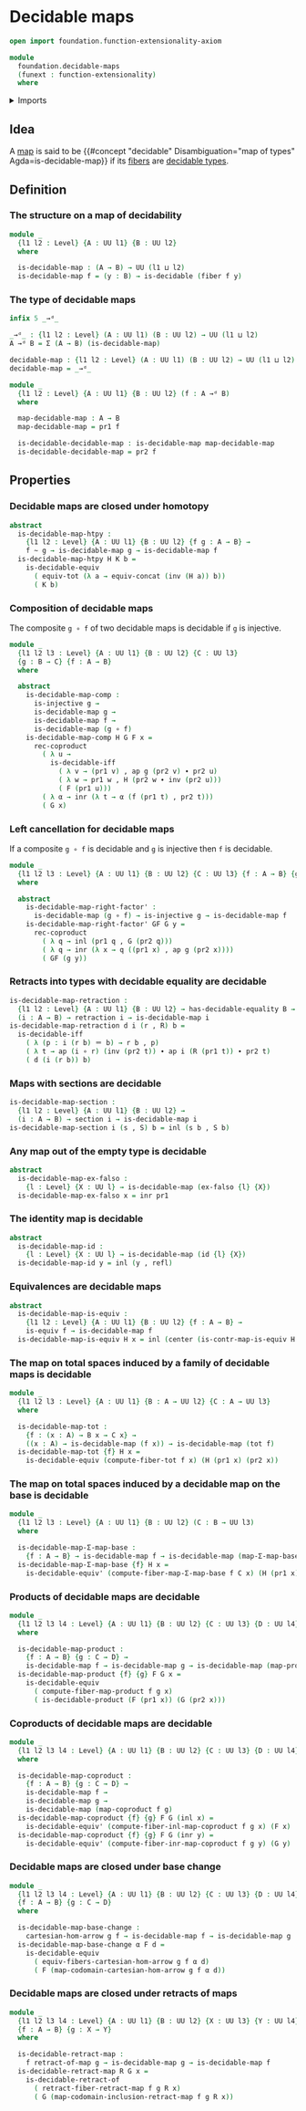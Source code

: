# Decidable maps

```agda
open import foundation.function-extensionality-axiom

module
  foundation.decidable-maps
  (funext : function-extensionality)
  where
```

<details><summary>Imports</summary>

```agda
open import foundation.action-on-identifications-functions
open import foundation.cartesian-morphisms-arrows funext
open import foundation.coproduct-types funext
open import foundation.decidable-equality funext
open import foundation.decidable-types funext
open import foundation.dependent-pair-types
open import foundation.functoriality-cartesian-product-types funext
open import foundation.functoriality-coproduct-types funext
open import foundation.identity-types funext
open import foundation.retracts-of-maps funext
open import foundation.universe-levels

open import foundation-core.contractible-maps
open import foundation-core.contractible-types
open import foundation-core.empty-types
open import foundation-core.equivalences
open import foundation-core.fibers-of-maps
open import foundation-core.function-types
open import foundation-core.functoriality-dependent-pair-types
open import foundation-core.homotopies
open import foundation-core.injective-maps
open import foundation-core.retractions
open import foundation-core.sections
```

</details>

## Idea

A [map](foundation-core.function-types.md) is said to be
{{#concept "decidable" Disambiguation="map of types" Agda=is-decidable-map}} if
its [fibers](foundation-core.fibers-of-maps.md) are
[decidable types](foundation.decidable-types.md).

## Definition

### The structure on a map of decidability

```agda
module _
  {l1 l2 : Level} {A : UU l1} {B : UU l2}
  where

  is-decidable-map : (A → B) → UU (l1 ⊔ l2)
  is-decidable-map f = (y : B) → is-decidable (fiber f y)
```

### The type of decidable maps

```agda
infix 5 _→ᵈ_

_→ᵈ_ : {l1 l2 : Level} (A : UU l1) (B : UU l2) → UU (l1 ⊔ l2)
A →ᵈ B = Σ (A → B) (is-decidable-map)

decidable-map : {l1 l2 : Level} (A : UU l1) (B : UU l2) → UU (l1 ⊔ l2)
decidable-map = _→ᵈ_

module _
  {l1 l2 : Level} {A : UU l1} {B : UU l2} (f : A →ᵈ B)
  where

  map-decidable-map : A → B
  map-decidable-map = pr1 f

  is-decidable-decidable-map : is-decidable-map map-decidable-map
  is-decidable-decidable-map = pr2 f
```

## Properties

### Decidable maps are closed under homotopy

```agda
abstract
  is-decidable-map-htpy :
    {l1 l2 : Level} {A : UU l1} {B : UU l2} {f g : A → B} →
    f ~ g → is-decidable-map g → is-decidable-map f
  is-decidable-map-htpy H K b =
    is-decidable-equiv
      ( equiv-tot (λ a → equiv-concat (inv (H a)) b))
      ( K b)
```

### Composition of decidable maps

The composite `g ∘ f` of two decidable maps is decidable if `g` is injective.

```agda
module _
  {l1 l2 l3 : Level} {A : UU l1} {B : UU l2} {C : UU l3}
  {g : B → C} {f : A → B}
  where

  abstract
    is-decidable-map-comp :
      is-injective g →
      is-decidable-map g →
      is-decidable-map f →
      is-decidable-map (g ∘ f)
    is-decidable-map-comp H G F x =
      rec-coproduct
        ( λ u →
          is-decidable-iff
            ( λ v → (pr1 v) , ap g (pr2 v) ∙ pr2 u)
            ( λ w → pr1 w , H (pr2 w ∙ inv (pr2 u)))
            ( F (pr1 u)))
        ( λ α → inr (λ t → α (f (pr1 t) , pr2 t)))
        ( G x)
```

### Left cancellation for decidable maps

If a composite `g ∘ f` is decidable and `g` is injective then `f` is decidable.

```agda
module _
  {l1 l2 l3 : Level} {A : UU l1} {B : UU l2} {C : UU l3} {f : A → B} {g : B → C}
  where

  abstract
    is-decidable-map-right-factor' :
      is-decidable-map (g ∘ f) → is-injective g → is-decidable-map f
    is-decidable-map-right-factor' GF G y =
      rec-coproduct
        ( λ q → inl (pr1 q , G (pr2 q)))
        ( λ q → inr (λ x → q ((pr1 x) , ap g (pr2 x))))
        ( GF (g y))
```

### Retracts into types with decidable equality are decidable

```agda
is-decidable-map-retraction :
  {l1 l2 : Level} {A : UU l1} {B : UU l2} → has-decidable-equality B →
  (i : A → B) → retraction i → is-decidable-map i
is-decidable-map-retraction d i (r , R) b =
  is-decidable-iff
    ( λ (p : i (r b) ＝ b) → r b , p)
    ( λ t → ap (i ∘ r) (inv (pr2 t)) ∙ ap i (R (pr1 t)) ∙ pr2 t)
    ( d (i (r b)) b)
```

### Maps with sections are decidable

```agda
is-decidable-map-section :
  {l1 l2 : Level} {A : UU l1} {B : UU l2} →
  (i : A → B) → section i → is-decidable-map i
is-decidable-map-section i (s , S) b = inl (s b , S b)
```

### Any map out of the empty type is decidable

```agda
abstract
  is-decidable-map-ex-falso :
    {l : Level} {X : UU l} → is-decidable-map (ex-falso {l} {X})
  is-decidable-map-ex-falso x = inr pr1
```

### The identity map is decidable

```agda
abstract
  is-decidable-map-id :
    {l : Level} {X : UU l} → is-decidable-map (id {l} {X})
  is-decidable-map-id y = inl (y , refl)
```

### Equivalences are decidable maps

```agda
abstract
  is-decidable-map-is-equiv :
    {l1 l2 : Level} {A : UU l1} {B : UU l2} {f : A → B} →
    is-equiv f → is-decidable-map f
  is-decidable-map-is-equiv H x = inl (center (is-contr-map-is-equiv H x))
```

### The map on total spaces induced by a family of decidable maps is decidable

```agda
module _
  {l1 l2 l3 : Level} {A : UU l1} {B : A → UU l2} {C : A → UU l3}
  where

  is-decidable-map-tot :
    {f : (x : A) → B x → C x} →
    ((x : A) → is-decidable-map (f x)) → is-decidable-map (tot f)
  is-decidable-map-tot {f} H x =
    is-decidable-equiv (compute-fiber-tot f x) (H (pr1 x) (pr2 x))
```

### The map on total spaces induced by a decidable map on the base is decidable

```agda
module _
  {l1 l2 l3 : Level} {A : UU l1} {B : UU l2} (C : B → UU l3)
  where

  is-decidable-map-Σ-map-base :
    {f : A → B} → is-decidable-map f → is-decidable-map (map-Σ-map-base f C)
  is-decidable-map-Σ-map-base {f} H x =
    is-decidable-equiv' (compute-fiber-map-Σ-map-base f C x) (H (pr1 x))
```

### Products of decidable maps are decidable

```agda
module _
  {l1 l2 l3 l4 : Level} {A : UU l1} {B : UU l2} {C : UU l3} {D : UU l4}
  where

  is-decidable-map-product :
    {f : A → B} {g : C → D} →
    is-decidable-map f → is-decidable-map g → is-decidable-map (map-product f g)
  is-decidable-map-product {f} {g} F G x =
    is-decidable-equiv
      ( compute-fiber-map-product f g x)
      ( is-decidable-product (F (pr1 x)) (G (pr2 x)))
```

### Coproducts of decidable maps are decidable

```agda
module _
  {l1 l2 l3 l4 : Level} {A : UU l1} {B : UU l2} {C : UU l3} {D : UU l4}
  where

  is-decidable-map-coproduct :
    {f : A → B} {g : C → D} →
    is-decidable-map f →
    is-decidable-map g →
    is-decidable-map (map-coproduct f g)
  is-decidable-map-coproduct {f} {g} F G (inl x) =
    is-decidable-equiv' (compute-fiber-inl-map-coproduct f g x) (F x)
  is-decidable-map-coproduct {f} {g} F G (inr y) =
    is-decidable-equiv' (compute-fiber-inr-map-coproduct f g y) (G y)
```

### Decidable maps are closed under base change

```agda
module _
  {l1 l2 l3 l4 : Level} {A : UU l1} {B : UU l2} {C : UU l3} {D : UU l4}
  {f : A → B} {g : C → D}
  where

  is-decidable-map-base-change :
    cartesian-hom-arrow g f → is-decidable-map f → is-decidable-map g
  is-decidable-map-base-change α F d =
    is-decidable-equiv
      ( equiv-fibers-cartesian-hom-arrow g f α d)
      ( F (map-codomain-cartesian-hom-arrow g f α d))
```

### Decidable maps are closed under retracts of maps

```agda
module _
  {l1 l2 l3 l4 : Level} {A : UU l1} {B : UU l2} {X : UU l3} {Y : UU l4}
  {f : A → B} {g : X → Y}
  where

  is-decidable-retract-map :
    f retract-of-map g → is-decidable-map g → is-decidable-map f
  is-decidable-retract-map R G x =
    is-decidable-retract-of
      ( retract-fiber-retract-map f g R x)
      ( G (map-codomain-inclusion-retract-map f g R x))
```
